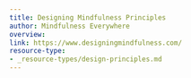 ```yaml
---
title: Designing Mindfulness Principles
author: Mindfulness Everywhere
overview:
link: https://www.designingmindfulness.com/
resource-type:
- _resource-types/design-principles.md
---
```

